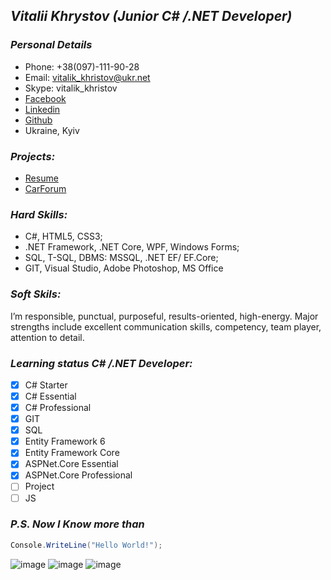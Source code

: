 ## ___Vitalii Khrystov (Junior C# /.NET Developer)___

### ___Personal Details___
* Phone: +38(097)-111-90-28
* Email: vitalik_khristov@ukr.net
* Skype: vitalik_khristov
* [Facebook](https://www.facebook.com/vitalik.khristov)
* [Linkedin](https://www.linkedin.com/in/khrystov-vitalii-58946b131/)
* [Github](https://github.com/VitaliyKhrystov)
* Ukraine, Kyiv

### ___Projects:___
* [Resume](https://admirable-selkie-7ec233.netlify.app)
* [CarForum](http://carforumtestproject.somee.com/)

### ___Hard Skills:___
* C#, HTML5, CSS3;
* .NET Framework, .NET Core, WPF, Windows Forms;
* SQL, T-SQL, DBMS: MSSQL, .NET EF/ EF.Core;
* GIT, Visual Studio, Adobe Photoshop, MS Office

### ___Soft Skils:___
  I’m responsible, punctual, purposeful, results-oriented, high-energy. 
  Major strengths include excellent communication skills, competency, team player, attention to detail.

### ___Learning status C# /.NET Developer:___
- [X] C# Starter
- [X] C# Essential
- [X] C# Professional
- [X] GIT
- [X] SQL
- [X] Entity Framework 6
- [X] Entity Framework Core
- [X] ASPNet.Core Essential
- [X] ASPNet.Core Professional
- [ ] Project
- [ ] JS
### _P.S. Now I Know more than_
```c#
Console.WriteLine("Hello World!");
```
![image](https://user-images.githubusercontent.com/95378328/174309735-c7028920-0034-4eb2-8414-e3227925e786.png) ![image](https://user-images.githubusercontent.com/95378328/174309751-a4785f5d-6436-4a45-89d3-fff6cf6b8983.png) ![image](https://user-images.githubusercontent.com/95378328/174309763-37015566-2312-4b96-a893-dfbf2c8241a0.png)
 



<!---
VitaliyKhrystov/VitaliyKhrystov is a ✨ special ✨ repository because its `README.md` (this file) appears on your GitHub profile.
You can click the Preview link to take a look at your changes.
--->
